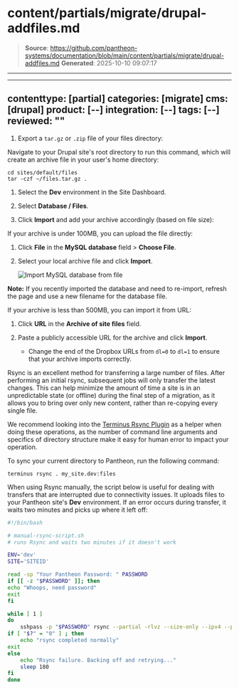# content/partials/migrate/drupal-addfiles.md

> **Source**: https://github.com/pantheon-systems/documentation/blob/main/content/partials/migrate/drupal-addfiles.md
> **Generated**: 2025-10-10 09:07:17

---

---
contenttype: [partial]
categories: [migrate]
cms: [drupal]
product: [--]
integration: [--]
tags: [--]
reviewed: ""
---

<Partial file="drupal/migrate-add-files-part1.md" />

1. Export a `tar.gz` or `.zip` file of your files directory:

  Navigate to your Drupal site's root directory to run this command, which will create an archive file in your user's home directory:

  ```bash{promptUser: user}
  cd sites/default/files
  tar -czf ~/files.tar.gz .
  ```

1. Select the **<Icon icon="wrench" /> Dev** environment in the Site Dashboard.

1. Select <Icon icon="server" /> **Database / Files**.

1. Click **Import** and add your archive accordingly (based on file size):

  <TabList>

  <Tab title="Up to 100MBs" id="100mbs" active={true}>

  If your archive is under 100MB, you can upload the file directly:

   1. Click **File** in the **MySQL database** field > **Choose File**.

   1. Select your local archive file and click **Import**.

      ![Import MySQL database from file](../../../images/dashboard/new-dashboard/2024/import-mysql-file.png)

  **Note:** If you recently imported the database and need to re-import, refresh the page and use a new filename for the database file.

  </Tab>

  <Tab title="Up to 500MBs" id="500mbsfiles">

  If your archive is less than 500MB, you can import it from URL:

   1. Click **URL** in the **Archive of site files** field.

   1. Paste a publicly accessible URL for the archive and click **Import**.

      - Change the end of the Dropbox URLs from `dl=0` to `dl=1` to ensure that your archive imports correctly.

  </Tab>

  <Tab title="Over 500MBs" id="500mbsplusfiles">

  Rsync is an excellent method for transferring a large number of files. After performing an initial rsync, subsequent jobs will only transfer the latest changes. This can help minimize the amount of time a site is in an unpredictable state (or offline) during the final step of a migration, as it allows you to bring over only new content, rather than re-copying every single file.

  We recommend looking into the [Terminus Rsync Plugin](https://github.com/pantheon-systems/terminus-rsync-plugin) as a helper when doing these operations, as the number of command line arguments and specifics of directory structure make it easy for human error to impact your operation.

  To sync your current directory to Pantheon, run the following command:

  ```bash{promptUser: user}
  terminus rsync . my_site.dev:files
  ```

  When using Rsync manually, the script below is useful for dealing with transfers that are interrupted due to connectivity issues. It uploads files to your Pantheon site's **<Icon icon="wrench" /> Dev** environment. If an error occurs during transfer, it waits two minutes and picks up where it left off:

  <Download file="manual-rsync-script.sh" />

  ```bash
  #!/bin/bash

  # manual-rsync-script.sh
  # runs Rsync and waits two minutes if it doesn't work

  ENV='dev'
  SITE='SITEID'

  read -sp "Your Pantheon Password: " PASSWORD
  if [[ -z "$PASSWORD" ]]; then
  echo "Whoops, need password"
  exit
  fi

  while [ 1 ]
  do
      sshpass -p "$PASSWORD" rsync --partial -rlvz --size-only --ipv4 --progress -e 'ssh -p 2222' ./files/* --temp-dir=../tmp/ $ENV$SITE@appserver.$ENV.$SITE.drush.in:files/
  if [ "$?" = "0" ] ; then
      echo "rsync completed normally"
  exit
  else
      echo "Rsync failure. Backing off and retrying..."
      sleep 180
  fi
  done
  ```

  </Tab>

  </TabList>
